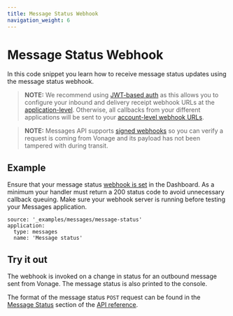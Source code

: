 ```yaml
---
title: Message Status Webhook
navigation_weight: 6
---
```


# Message Status Webhook

In this code snippet you learn how to receive message status updates using the message status webhook.

> **NOTE:** We recommend using [JWT-based auth](https://developer.vonage.com/concepts/guides/authentication#json-web-tokens) as this allows you to configure your inbound and delivery receipt webhook URLs at the [application-level](https://dashboard.nexmo.com/applications). Otherwise, all callbacks from your different applications will be sent to your [account-level webhook URLs](https://dashboard.nexmo.com/settings).

> **NOTE:** Messages API supports [signed webhooks](/concepts/guides/webhooks#decoding-signed-webhooks) so you can verify a request is coming from Vonage and its payload has not been tampered with during transit.

## Example

Ensure that your message status [webhook is set](/messages/code-snippets/configure-webhooks) in the Dashboard. As a minimum your handler must return a 200 status code to avoid unnecessary callback queuing. Make sure your webhook server is running before testing your Messages application.

```code_snippets
source: '_examples/messages/message-status'
application:
  type: messages
  name: 'Message status'
```

## Try it out

The webhook is invoked on a change in status for an outbound message sent from Vonage. The message status is also printed to the console.

The format of the message status `POST` request can be found in the [Message Status](/api/messages-olympus#message-status) section of the [API reference](/api/messages-olympus#overview).
